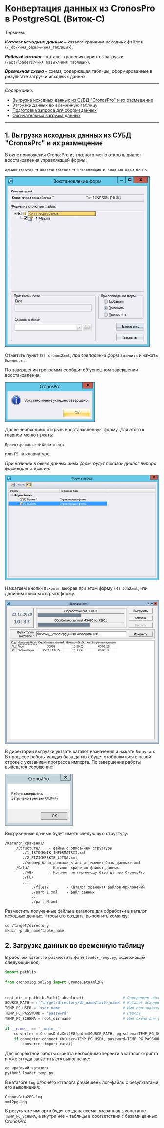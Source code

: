 Конвертация данных из CronosPro в PostgreSQL (Виток-C)
=
_Термины:_

**_Каталог исходных данных_** &ndash; каталог хранения исходных файлов (`/_db/<имя_базы>/<имя_таблицы>`).

**_Рабочий каталог_** &ndash; каталог хранения скриптов загрузки (`/opt/loaders/<имя_базы>/<имя_таблицы>`).

**_Временная схема_** &ndash; схема, содержащая таблицы, сформированные в результате загрузки исходных данных.

---
_Содержание:_
* [Выгрузка исходных данных из СУБД "CronosPro" и их размещение](#preparation_files)
* [Загрузка данных во временную таблицу](#temporary_upload)
* [Подготовка запроса для сборки данных](#query_collector)
* [Окончательная загрузка данных](#clear_upload)

---
## <a name='preparation_files'>1. Выгрузка исходных данных из СУБД "CronosPro" и их размещение</a>
В окне приложения CronosPro из главного меню открыть диалог восстановления управляющей формы: 

`Администратор` &rArr; `Восстановление` &rArr; `Управляющих и входных форм банка`

[//]: # (Заменить скриншоты форм на актуальные)
![Диалог восстановления управляющей формы](xml2pg/_img/form_recover.jpg)

Отметить пункт `[5] cronos2xml`, _при совпадении форм_ `Заменить` и нажать `Выполнить`.

По завершении программа сообщит об успешном завершении восстановления:

![Диалог успешного завершения восстановления управляющей формы](xml2pg/_img/form_recovered_successfully.jpg)

Далее необходимо открыть восстановленную форму. Для этого в главном меню нажать:

`Проектирование` &rArr; `Форм ввода` 

или `F5` на клавиатуре. 

_При наличии в банке данных иных форм, будет показан диалог выбора формы для открытия:_

![Диалог открытия формы](xml2pg/_img/form_open.jpg)

Нажатием кнопки `Открыть`, выбрав при этом форму `(4) tda2xml`, или двойным кликом открыть форму.

![Форма выгрузки](xml2pg/_img/form_process.jpg)

В директории выгрузки указать каталог назначения и нажать `Выгрузить`. В процессе работы каждая база данных будет 
отображаться в новой строке с указанием прогресса импорта. По завершении работы выведется сообщение:

![Работа завершена](xml2pg/_img/process_over.jpg)

Выгруженные данные будут иметь следующую структуру:

```notebook
/Каталог_хранения/ 
    ./Structure/    - файлы с описанием структуры
        ./1_ISTOCHNIK_INFORMATSII.xml
        ./2_FIZICHESKIE_LITSA.xml
        ./<номер_базы_данных>_<танслит_имения_базы_данных>.xml
    ./Data/         - Каталог хранения файлов данных:
        ./AB/       - Каталог по мнемокоду базы данных CronosPro
        ./FL/       
        ...
            ./files/        - Каталог хранения файлов-приложений 
            ./part_1.xml    - файл данных 
            ...
            ./part_N.xml
```

Разместить полученные файлы в каталоге для обработки в каталог исходных данных. 
Чтобы его создать, выполнить команду:

```commandline
cd /target/directory
mkdir -p db_name/table_name
```

## <a name='temporary_upload'>2. Загрузка данных во временную таблицу</a>
В рабочем каталоге разместить файл `loader_temp.py`, содержащий следующий код:

```python
import pathlib

from cronos2pg.xml2pg import CronosDataXml2PG


root_dir = pathlib.Path().absolute()                  # Определяем абсолютный путь исполняемого файла 
SOURCE_PATH = r'/target/directory/db_name/table_name' # Каталог исходных данных
TEMP_PG_USER = 'user_name'                            # Имя пользователя для подключения к БД
TEMP_PG_PASSWORD = 'password'                         # Пароль
TEMP_PG_SCHEMA = root_dir.name                        # Имя схемы для размещения таблиц

if __name__ == '__main__':
    converter = CronosDataXml2PG(path=SOURCE_PATH, pg_schema=TEMP_PG_SCHEMA)
    if converter.connect_db(user=TEMP_PG_USER, password=TEMP_PG_PASSWORD):
        converter.import_data()
```
Для корректной работы скрипта необходимо перейти в каталог скрипта и уже оттуда запустить его выполнение:
```commandline
cd <рабочий_каталог>
python3 loader_temp.py
```

В каталоге `log` рабочего каталога размещены лог-файлы с результатами его выполнения:
```notebook
CronosData2PG.log
xml2pg.log
```

В результате импорта будет создана схема, указанная в константе `TEMP_PG_SCHEMA`, а внутри нее &ndash; таблицы в 
соответствии с базами данных CronosPro.

